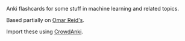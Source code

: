 
Anki flashcards for some stuff in machine learning and related topics.

Based partially on [Omar Reid's](https://towardsdatascience.com/how-to-destroy-the-deepmind-research-quiz-90c9397c86db).

Import these using [CrowdAnki](https://github.com/Stvad/CrowdAnki).
